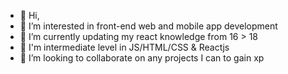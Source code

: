 - 👋 Hi,
- 👀 I’m interested in front-end web and mobile app development
- 🌱 I’m currently updating my react knowledge from 16 > 18
- 🧠 I'm intermediate level in JS/HTML/CSS & Reactjs
- 💞️ I’m looking to collaborate on any projects I can to gain xp

<!---
5pyrx/5pyrx is a ✨ special ✨ repository because its `README.md` (this file) appears on your GitHub profile.
You can click the Preview link to take a look at your changes.
--->
